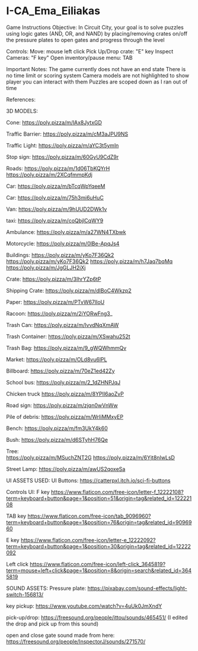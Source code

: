 # I-CA_Ema_Eiliakas

Game Instructions
Objective:
In Circuit City, your goal is to solve puzzles using logic gates (AND, OR, and NAND) by placing/removing crates on/off the pressure plates to open gates and progress through the level

Controls:
Move: mouse left click
Pick Up/Drop crate: "E" key
Inspect Cameras: "F key" 
Open inventory/pause menu: TAB

Important Notes:
The game currently does not have an end state
There is no time limit or scoring system
Camera models are not highlighted to show player you can interact with them
Puzzles are scoped down as I ran out of time

References:

3D MODELS:

Cone: https://poly.pizza/m/lAx8JytxGD 

Traffic Barrier: https://poly.pizza/m/cM3aJPU9NS 

Traffic Light: https://poly.pizza/m/aYC3t5ymln 

Stop sign: https://poly.pizza/m/60GyU9CdZ9r 

Roads: 
https://poly.pizza/m/1d06TbKQYrH 
https://poly.pizza/m/2XCqfmmpKdj 

Car: https://poly.pizza/m/bTcqWpYqeeM 

Car: https://poly.pizza/m/75h3mi6uHuC 

Van: https://poly.pizza/m/9hUUD2DWk1v 

taxi: https://poly.pizza/m/coQbjlCqWY9 

Ambulance: https://poly.pizza/m/a27WN4TXbwk 

Motorcycle: https://poly.pizza/m/0lBe-ApqJs4 

Buildings: 
https://poly.pizza/m/yKo7F36Qk2
https://poly.pizza/m/yKo7F36Qk2
https://poly.pizza/m/h7Jaq7bqMq
https://poly.pizza/m/JgGLJH2iXj

Crate: https://poly.pizza/m/3IhrYZp6tP 

Shipping Crate: https://poly.pizza/m/dlBoC4Wkzp2 

Paper: https://poly.pizza/m/PTvW67lIoU 

Racoon: https://poly.pizza/m/2iYORwFng3_ 

Trash Can: https://poly.pizza/m/IvvdNqXmAW 

Trash Container: https://poly.pizza/m/XSwahu252t 

Trash Bag: https://poly.pizza/m/9_gWQWhmmQv 

Market: https://poly.pizza/m/OLd8vu6lPL 

Billboard: https://poly.pizza/m/70eZ1ed42Zy 

School bus: https://poly.pizza/m/2_1dZHNPJqJ 

Chicken truck https://poly.pizza/m/8YPlI6aoZvP 

Road sign: https://poly.pizza/m/zjqn0wVnWw 

Pile of debris: https://poly.pizza/m/WrIiMMxyEP 

Bench: https://poly.pizza/m/fm3UkY4k60 

Bush: https://poly.pizza/m/d6STyhH76Qe 

Tree:  
https://poly.pizza/m/MSuchZNT2G 
https://poly.pizza/m/6Yjt8nIwLsD 

Street Lamp: 
https://poly.pizza/m/awUS2qoxeSa 


UI ASSETS USED:
UI Buttons: https://catterpxl.itch.io/sci-fi-buttons 

Controls UI: 
F key https://www.flaticon.com/free-icon/letter-f_12222108?term=keyboard+button&page=1&position=51&origin=tag&related_id=12222108 

TAB key https://www.flaticon.com/free-icon/tab_9096960?term=keyboard+button&page=1&position=76&origin=tag&related_id=9096960 

E key https://www.flaticon.com/free-icon/letter-e_12222092?term=keyboard+button&page=1&position=30&origin=tag&related_id=12222092 

Left click https://www.flaticon.com/free-icon/left-click_3645819?term=mouse+left+click&page=1&position=8&origin=search&related_id=3645819 

SOUND ASSETS:
Pressure plate: https://pixabay.com/sound-effects/light-switch-156813/

key pickup: https://www.youtube.com/watch?v=4uUk0JmXndY

pick-up/drop: https://freesound.org/people/ittou/sounds/465451/ (I edited the drop and pick up from this sound)

open and close gate sound made from here: https://freesound.org/people/InspectorJ/sounds/271570/



 
